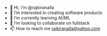 - 👋 Hi, I’m @rajkiranalla
- 👀 I’m interested in creating software products
- 🌱 I’m currently learning AI/ML
- 💞️ I’m looking to collaborate on fullstack
- 📫 How to reach me rajkiranalla@yahoo.com

<!---
rajkiranalla/rajkiranalla is a ✨ special ✨ repository because its `README.md` (this file) appears on your GitHub profile.
You can click the Preview link to take a look at your changes.
--->
